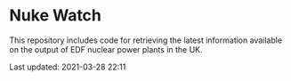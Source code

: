 # Nuke Watch

This repository includes code for retrieving the latest information available on the output of EDF nuclear power plants in the UK.

Last updated: 2021-03-28 22:11